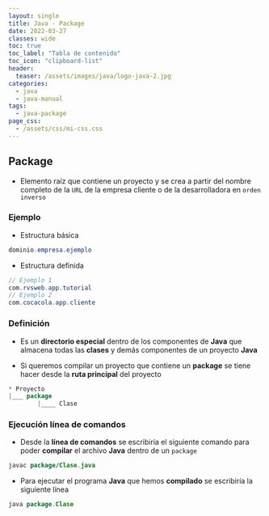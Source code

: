 ```yaml
---
layout: single
title: Java - Package
date: 2022-03-27
classes: wide
toc: true
toc_label: "Tabla de contenido"
toc_icon: "clipboard-list"
header:
  teaser: /assets/images/java/logo-java-2.jpg
categories:
  - java
  - java-manual
tags:
  - java-package
page_css: 
  - /assets/css/mi-css.css
---
```


## Package

* Elemento raíz que contiene un proyecto y se crea a partir del nombre completo de la ``URL`` de la empresa cliente o de la desarrolladora en ``orden inverso``

### Ejemplo

* Estructura básica

```java
dominio.empresa.ejemplo
```

* Estructura definida

```java
// Ejemplo 1
com.rvsweb.app.tutorial
// Ejemplo 2
com.cocacola.app.cliente
```

### Definición

* Es un **directorio especial** dentro de los componentes de **Java** que almacena todas las **clases** y demás componentes de un proyecto **Java**

* Si queremos compilar un proyecto que contiene un **package** se tiene hacer desde la **ruta principal** del proyecto

```java
* Proyecto
|___ package
        |____ Clase
```

### Ejecución línea de comandos

* Desde la **línea de comandos** se escribiría el siguiente comando para poder **compilar** el archivo **Java** dentro de un ``package``

```java
javac package/Clase.java
```

* Para ejecutar el programa **Java** que hemos **compilado** se escribiría la siguiente línea

```java
java package.Clase
```
